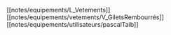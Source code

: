 [[notes/equipements/L_Vetements]] [[notes/equipements/vetements/V_GiletsRembourrés]] [[notes/equipements/utilisateurs/pascalTaib]]